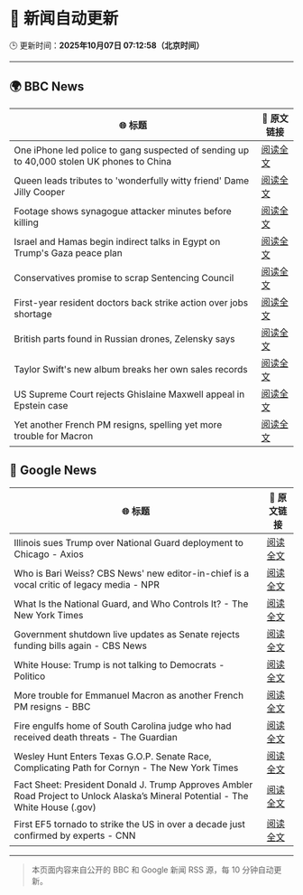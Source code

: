 # 🧠 新闻自动更新

🕒 更新时间：**2025年10月07日 07:12:58（北京时间）**

---

## 🌍 BBC News

| 🌐 标题 | 🔗 原文链接 |
|--------|-------------|
| One iPhone led police to gang suspected of sending up to 40,000 stolen UK phones to China | [阅读全文](https://www.bbc.com/news/articles/c20vlpwrzwdo?at_medium=RSS&at_campaign=rss) |
| Queen leads tributes to 'wonderfully witty friend' Dame Jilly Cooper | [阅读全文](https://www.bbc.com/news/articles/cr5q0dr47mlo?at_medium=RSS&at_campaign=rss) |
| Footage shows synagogue attacker minutes before killing | [阅读全文](https://www.bbc.com/news/articles/c62ne93n090o?at_medium=RSS&at_campaign=rss) |
| Israel and Hamas begin indirect talks in Egypt on Trump's Gaza peace plan | [阅读全文](https://www.bbc.com/news/articles/c708l7vgwywo?at_medium=RSS&at_campaign=rss) |
| Conservatives promise to scrap Sentencing Council | [阅读全文](https://www.bbc.com/news/articles/cn95w5jqyz0o?at_medium=RSS&at_campaign=rss) |
| First-year resident doctors back strike action over jobs shortage | [阅读全文](https://www.bbc.com/news/articles/cly147075p2o?at_medium=RSS&at_campaign=rss) |
| British parts found in Russian drones, Zelensky says | [阅读全文](https://www.bbc.com/news/articles/cg5e9zlpz6eo?at_medium=RSS&at_campaign=rss) |
| Taylor Swift's new album breaks her own sales records | [阅读全文](https://www.bbc.com/news/articles/ckg28el7r4po?at_medium=RSS&at_campaign=rss) |
| US Supreme Court rejects Ghislaine Maxwell appeal in Epstein case | [阅读全文](https://www.bbc.com/news/articles/cn83e6q7lq4o?at_medium=RSS&at_campaign=rss) |
| Yet another French PM resigns, spelling yet more trouble for Macron | [阅读全文](https://www.bbc.com/news/articles/c749k11vnzgo?at_medium=RSS&at_campaign=rss) |

## 📰 Google News

| 🌐 标题 | 🔗 原文链接 |
|--------|-------------|
| Illinois sues Trump over National Guard deployment to Chicago - Axios | [阅读全文](https://news.google.com/rss/articles/CBMiiAFBVV95cUxPUVhfLTJLLVpld2FXbFlueVlESHZzUGpmNkt4SXlCaHJ4cFFXZTVpWE54d3FwdVBEaG50eFB1TTZEamh5MFozUS15VFBWa2xoR0d3NG54TzZnS3VvYVFTck9xRVVJMmNVTi05Rl9kOUpRQ1NXU1BoTWF2THZ1VVRvNElfc0VkcFM3?oc=5) |
| Who is Bari Weiss? CBS News' new editor-in-chief is a vocal critic of legacy media - NPR | [阅读全文](https://news.google.com/rss/articles/CBMigAFBVV95cUxQNGJXUkhOTFpua09QTHdDN0Q4NTdnTU9HVTFLbFZPak95WFoyYlhUTklhLThCWG81dlZCYlVYbE5tU1VBWEprcTV0ZmhLT1R5c3JCSEJLdWRqLWl5QzlpUjN5OVFOMlozSThEdkNlLTlQcTNPc3V6TmRPSkxkOTZBdg?oc=5) |
| What Is the National Guard, and Who Controls It? - The New York Times | [阅读全文](https://news.google.com/rss/articles/CBMic0FVX3lxTFBIeVhucFlMWkpZY1R6REd0dFFOR28yV1JSSl9iUWVRdmE1V0YzR0tUNVBROTR2b09LdW1GbnM4SXdlaWRyNFJXaDlIN1BvYjVlUVhYNWlraVB0X1Q1QmJwYXIwQkVYRGwtQW52aUEtSUJxNTg?oc=5) |
| Government shutdown live updates as Senate rejects funding bills again - CBS News | [阅读全文](https://news.google.com/rss/articles/CBMilwFBVV95cUxPeGhxeEVidFlwcWx5a1Nmb2xnSk9lNkZXWnBOZGpiZE9jV184aVF3MG00Z1Rva2ZjRUVYMG45WDd0bmh6bTFGRDhzZWFZVzJCTl9fNUt4aHBlTHdVcXZ3M01QVFZzOTJwYkZUbnNnSUZOZnJsejdiTWVMc2tidWJ2ckNjc3B2OGFzQ0pLTHl2djNpbWpBUHZ3?oc=5) |
| White House: Trump is not talking to Democrats - Politico | [阅读全文](https://news.google.com/rss/articles/CBMihwFBVV95cUxPcG93dFFwUnlDZENFYzV1LU4zTUNndWJ6RkdQRHNqeFN3Y2kxSkZkamJlRkJFYXJfWVE4dmRwTEhOZ2FTWlBsM0kwcFZIZTRuTWJPM1ZqTC1MUWhUdTZ6cGtkUWZKRUtlQUF3aGxpWVVaVlZNZ2FJRTE2N1g5WG85T1RCaVROa0U?oc=5) |
| More trouble for Emmanuel Macron as another French PM resigns - BBC | [阅读全文](https://news.google.com/rss/articles/CBMiWkFVX3lxTFAxem8zeEpubWdyM0J5NW42S3VpeHZEMzBOWUNBS3QzeVJOSW9lMVMtRXZOekJLZGVrNjVZVEN3S0RYNjdOZTBucDNVMVlRNTVCSzhnT0pmLTZWZ9IBX0FVX3lxTE1wa0VpRFJVMWY0Sko0dFBDdXhWb1dqbzZYRW1wUlZvdWl0UWhXRzZEU1lkZHd2R1MwZ1dFbmFzck9vMng3U3c1SmtCMXdNNWM1UDBQSXJEeFBHQXg5QUlB?oc=5) |
| Fire engulfs home of South Carolina judge who had received death threats - The Guardian | [阅读全文](https://news.google.com/rss/articles/CBMihgFBVV95cUxQRUx3MlIxd0h2WXVWekhNNk9lV1dIenJKWDRqMEgtVDE3MjYyRi1TNWluem9GcnV2a2ZYMmxsTmo0alZFZGxDZGRXWlhiNlFEblpHc3J5cWJfS3pULXFRc3hhcWJwd01nbGVOMjBwbzJ0N0FvM3BBNTFRNm9FTElFbkFqRU1QUQ?oc=5) |
| Wesley Hunt Enters Texas G.O.P. Senate Race, Complicating Path for Cornyn - The New York Times | [阅读全文](https://news.google.com/rss/articles/CBMilAFBVV95cUxNaFdSb1d6cnFucVJkazlZYlpfQU9EeE0tVnNIT3NmTVpwOXJIX214MmVBZmFOR0Vyc3RnellVQWJKdVJESVdFbThuV3c0SEVSWkNfN1ZwbEtVUVlIeWl2R0o0SThJeWR2ZFl5SEF5bVZaczZXYkw2ZFJSV1MwMkhtUm8zZVNPM18wSzdrekxiT2tWaXRQ?oc=5) |
| Fact Sheet: President Donald J. Trump Approves Ambler Road Project to Unlock Alaska’s Mineral Potential - The White House (.gov) | [阅读全文](https://news.google.com/rss/articles/CBMi4gFBVV95cUxQX2RJNE1TT21MREdQTFoxTUxrUmR6Y0pRM3A0ZllFX3BiM0RLaHlPcGVlcWI5UGtBaFgtdGREUHk2RXlyOUV3Zm9iYmNIcWUybmpXb2dSVzh3aEQzRl9wUFhCTTd3bmZLWWxXR3lLaFByY2tIaTZhRzNheVFrQ09SLTQtYlhjcXU1WDI4Sy1taVFlMUZZZHNQZXV2VW1oSFV1cE03cFQ2Q0hnRWxCdjZsdGw3N1ozcF9rajdLZkRadkNoandhSjc2MTBxdHAwb2UweTYtM3cwYkxvWWlGUzVmdGlR?oc=5) |
| First EF5 tornado to strike the US in over a decade just confirmed by experts - CNN | [阅读全文](https://news.google.com/rss/articles/CBMie0FVX3lxTFB1VW92NjlrZXhzUkNULURPMmdvaG5FbURtaHVVN3RWTEQtd3poSW5TSzg2TzFLVDI3RDRnb3JOSGIyN1VSV29NMmYzRnpSWFZaQ0tQNVYwSDdWR3o5c0lYcHFienZOTnBMRG15SUFpbmhxaWF5cXFNQ1Q0aw?oc=5) |

---
> 本页面内容来自公开的 BBC 和 Google 新闻 RSS 源，每 10 分钟自动更新。